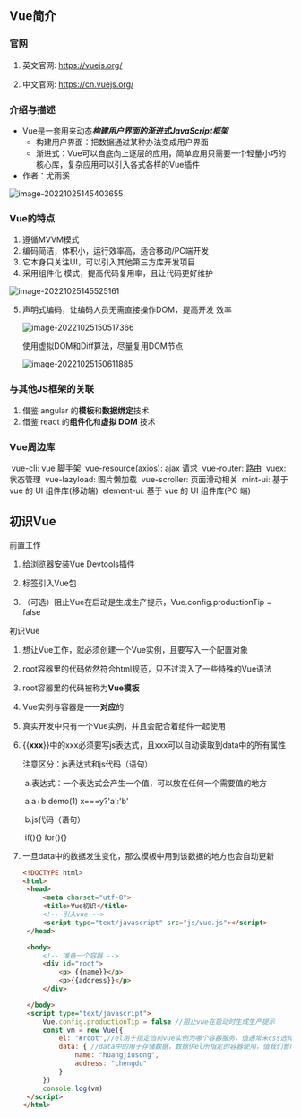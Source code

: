## Vue简介

### 官网

1) 英文官网: https://vuejs.org/

2. 中文官网: https://cn.vuejs.org/

### 介绍与描述

- Vue是一套用来动态***构建用户界面的渐进式JavaScript框架***
  - 构建用户界面：把数据通过某种办法变成用户界面
  - 渐进式：Vue可以自底向上逐层的应用，简单应用只需要一个轻量小巧的核心库，复杂应用可以引入各式各样的Vue插件
- 作者：尤雨溪

![image-20221025145403655](https://gitee.com/wowosong/pic-md/raw/master/202212151208074.png)

### Vue的特点

1. 遵循MVVM模式
2. 编码简洁，体积小，运行效率高，适合移动/PC端开发
3. 它本身只关注UI，可以引入其他第三方库开发项目
4. 采用组件化 模式，提高代码复用率，且让代码更好维护

![image-20221025145525161](https://gitee.com/wowosong/pic-md/raw/master/202212151202642.png)

5. 声明式编码，让编码人员无需直接操作DOM，提高开发 效率

   ![image-20221025150517366](https://gitee.com/wowosong/pic-md/raw/master/202212151201748.png)

   使用虚拟DOM和Diff算法，尽量复用DOM节点

   ![image-20221025150611885](https://gitee.com/wowosong/pic-md/raw/master/202212151201759.png)

### 与其他JS框架的关联

   1. 借鉴 angular 的**模板**和**数据绑定**技术
   2. 借鉴 react 的**组件化**和**虚拟 DOM** 技术

### Vue周边库
​	vue-cli: vue 脚手架
​	vue-resource(axios): ajax 请求
​	vue-router: 路由
​	vuex: 状态管理
​	vue-lazyload: 图片懒加载
​	vue-scroller: 页面滑动相关
​	mint-ui: 基于 vue 的 UI 组件库(移动端)
​	element-ui: 基于 vue 的 UI 组件库(PC 端)

## 初识Vue

前置工作

1. 给浏览器安装Vue Devtools插件

2. 标签引入Vue包

3. （可选）阻止Vue在启动是生成生产提示，Vue.config.productionTip = false

初识Vue

1. 想让Vue工作，就必须创建一个Vue实例，且要写入一个配置对象

2. root容器里的代码依然符合html规范，只不过混入了一些特殊的Vue语法

3. root容器里的代码被称为**Vue模板**

4. Vue实例与容器是**一一对应**的

5. 真实开发中只有一个Vue实例，并且会配合着组件一起使用

6. {{**xxx**}}中的xxx必须要写js表达式，且xxx可以自动读取到data中的所有属性

   注意区分：js表达式和js代码（语句）

   ​	a.表达式：一个表达式会产生一个值，可以放在任何一个需要值的地方

   ​      a   a+b   demo(1)    x===y?'a':'b'

   ​    b.js代码（语句）

   ​       if(){}  for(){}

7. 一旦data中的数据发生变化，那么模板中用到该数据的地方也会自动更新

   ```html
   <!DOCTYPE html>
   <html>
   	<head>
   		<meta charset="utf-8">
   		<title>Vue初识</title>
   		<!-- 引入vue -->
   		<script type="text/javascript" src="js/vue.js"></script>
   	</head>
   
   	<body>
   		<!-- 准备一个容器 -->
   		<div id="root">
   			<p> {{name}}</p>
   			<p>{{address}}</p>
   		</div>
   
   	</body>
   	<script type="text/javascript">
   		Vue.config.productionTip = false //阻止vue在启动时生成生产提示
   		const vm = new Vue({
   			el: "#root",//el用于指定当前vue实例为哪个容器服务，值通常未css选择器字符串。
   			data: { //data中的用于存储数据，数据供el所指定的容器使用，值我们暂时先写成一个对象
   				name: "huangjiusong",
   				address: "chengdu"
   			}
   		})
   		console.log(vm)
   	</script>
   </html>
   
   ```

   
